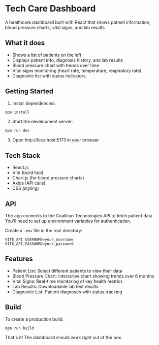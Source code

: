 # Tech Care Dashboard

A healthcare dashboard built with React that shows patient information, blood pressure charts, vital signs, and lab results.

## What it does

- Shows a list of patients on the left
- Displays patient info, diagnosis history, and lab results
- Blood pressure chart with trends over time
- Vital signs monitoring (heart rate, temperature, respiratory rate)
- Diagnostic list with status indicators

## Getting Started

1. Install dependencies:
```bash
npm install
```

2. Start the development server:
```bash
npm run dev
```

3. Open http://localhost:5173 in your browser

## Tech Stack

- React.js
- Vite (build tool)
- Chart.js (for blood pressure charts)
- Axios (API calls)
- CSS (styling)

## API

The app connects to the Coalition Technologies API to fetch patient data. You'll need to set up environment variables for authentication.

Create a `.env` file in the root directory:
```env
VITE_API_USERNAME=your_username
VITE_API_PASSWORD=your_password
```


## Features

- Patient List: Select different patients to view their data
- Blood Pressure Chart: Interactive chart showing trends over 6 months
- Vital Signs: Real-time monitoring of key health metrics
- Lab Results: Downloadable lab test results
- Diagnostic List: Patient diagnoses with status tracking

## Build

To create a production build:
```bash
npm run build
```

That's it! The dashboard should work right out of the box.
